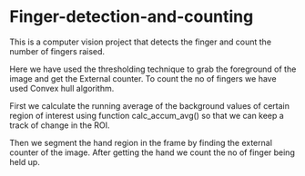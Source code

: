 # Finger-detection-and-counting
This is a computer vision project that detects the finger and count the number of fingers raised.

Here we have used the thresholding technique to grab the foreground of the image and get the External counter.
To count the no of fingers we have used Convex hull algorithm.

First we calculate the running average of the background values of certain region of interest using function calc_accum_avg() so that we can keep a track of change in the ROI.

Then we segment the hand region in the frame by finding the external counter of the image.
After getting the hand we count the no of finger being held up.

